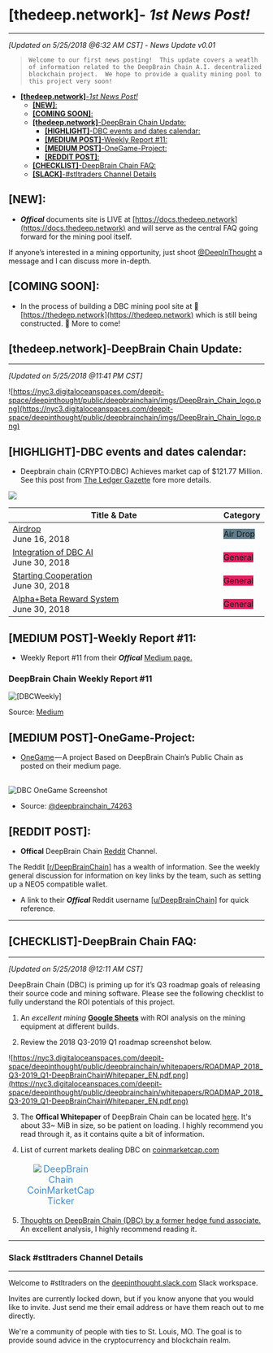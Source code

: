 # **[thedeep.network]**- _1st News Post!_
------
*[Updated on 5/25/2018 @6:32 AM CST]* - *News Update v0.01*

> ````Welcome to our first news posting!  This update covers a weatlh of information related to the DeepBrain Chain A.I. decentralized blockchain project.  We hope to provide a quality mining pool to this project very soon!````

- [**[thedeep.network]**-_1st News Post!_](#thedeepnetwork--1st-news-post)
    - [**[NEW]**:](#new)
    - [**[COMING SOON]**:](#coming-soon)
    - [**[thedeep.network]**-DeepBrain Chain Update:](#thedeepnetwork-deepbrain-chain-update)
        - [**[HIGHLIGHT]**-DBC events and dates calendar:](#highlight-dbc-events-and-dates-calendar)
        - [**[MEDIUM POST]**-Weekly Report #11:](#medium-post-weekly-report-11)
        - [**[MEDIUM POST]**-OneGame-Project:](#medium-post-onegame-project)
        - [**[REDDIT POST]**:](#reddit-post)
    - [**[CHECKLIST]**-DeepBrain Chain FAQ:](#checklist-deepbrain-chain-faq)
    - [**[SLACK]**-#stltraders Channel Details](#slack-stltraders-channel-details)

## **[NEW]**: 
- ***Offical*** documents site is LIVE at [https://docs.thedeep.network](https://docs.thedeep.network) and will serve as the central FAQ going forward for the mining pool itself.

If anyone’s interested in a mining opportunity, just shoot <a href="https://github.com/DeepInThought">@DeepInThought</a> a message and I can discuss more in-depth.

## **[COMING SOON]**: 
- In the process of building a DBC mining pool site at :construction: [https://thedeep.network](https://thedeep.network) which is still being constructed. :construction: More to come!

## **[thedeep.network]**-DeepBrain Chain Update:
-------
*[Updated on 5/25/2018 @11:41 PM CST]*

![https://nyc3.digitaloceanspaces.com/deepit-space/deepinthought/public/deepbrainchain/imgs/DeepBrain_Chain_logo.png](https://nyc3.digitaloceanspaces.com/deepit-space/deepinthought/public/deepbrainchain/imgs/DeepBrain_Chain_logo.png)

## **[HIGHLIGHT]**-DBC events and dates calendar:
- Deepbrain chain (CRYPTO:DBC) Achieves market cap of $121.77 Million. See this post from <a href="https://ledgergazette.com/2018/05/23/deepbrain-chain-market-cap-hits-130-93-million-dbc.html">The Ledger Gazette</a>  fore more details.

<a href="https://kryptocal.com/event/20222/airdrop">
<img src="https://kryptocal.com/images/drawable-xhdpi-icon.png">
</a>
<table class="resultTable">
<thead> 
<tr>
<th style="width: 100%">Title & Date</th>
<th>Category</th>
</tr>
</thead>
<tbody>
<tr>
<td>
<div class="title">
<a href="https://kryptocal.com/event/20222/airdrop">Airdrop</a>
</div>
<div class="date">June 16, 2018</div>
</td>
<td>
<label class="label" style="background-color: #607d8b">Air Drop</label>
</td>
</tr>
<tr>
<td>
<div class="title">
<a href="https://kryptocal.com/event/15844/integration-of-dbc-ai">Integration of DBC AI</a>
</div>
<div class="date">June 30, 2018</div>
</td>
<td>
<label class="label" style="background-color: #e91e63">General</label>
</td>
</tr>
<tr>
<td>
<div class="title">
<a href="https://kryptocal.com/event/15845/starting-cooperation">Starting Cooperation</a>
</div>
<div class="date">June 30, 2018</div>
</td>
<td>
<label class="label" style="background-color: #e91e63">General</label>
</td>
</tr>
<tr>
<td>
<div class="title">
<a href="https://kryptocal.com/event/15846/alpha-beta-reward-system">Alpha&#x2B;Beta Reward System</a>
</div>
<div class="date">June 30, 2018</div>
</td>
<td>
<label class="label" style="background-color: #e91e63">General</label>
</td>
</tr>
</tbody>
</table>

## **[MEDIUM POST]**-Weekly Report #11: 
- Weekly Report #11 from their ***Offical*** <a href="https://medium.com/@deepbrainchain_74263?source=post_header_lockup"> Medium page.</a>

### DeepBrain Chain Weekly Report #11

<p><img src="https://cdn-images-1.medium.com/max/1600/1*zTpJZ-a4CvyNCWVvm9t0mg.png" alt="[DBCWeekly]"></p>

Source: <a href="https://medium.com/@deepbrainchain_74263/deepbrain-chain-weekly-report-11-192b1b6417f1">Medium</a>

## **[MEDIUM POST]**-OneGame-Project:
- <a href="https://medium.com/@deepbrainchain_74263/onegame-a-project-based-on-deepbrain-chains-public-chain-1f7427495e6f">OneGame</a> — A project Based on DeepBrain Chain’s Public Chain as posted on their medium page.
<p>
<br>
<img src="https://cdn-images-1.medium.com/max/800/1*BigclP229fDqhjGDucVvQw.png" alt="DBC OneGame Screenshot">
</p>

- Source: <a href="https://medium.com/@deepbrainchain_74263/onegame-a-project-based-on-deepbrain-chains-public-chain-1f7427495e6f">@deepbrainchain_74263</a>

## **[REDDIT POST]**:
- **Offical** DeepBrain Chain [Reddit](https://www.reddit.com/r/DeepBrainChain/) Channel.

<p>The Reddit <a href="https://www.reddit.com/r/DeepBrainChain/">[r/DeepBrainChain]</a> has a wealth of information. See the weekly general discussion for information on key links by the team, such as setting up a NEO5 compatible wallet.

- A link to their ***Offical*** Reddit username <a href="https://www.reddit.com/user/DeepBrainChain">[u/DeepBrainChain]</a> for quick reference.</p>

----------
## **[CHECKLIST]**-DeepBrain Chain FAQ:
----------

*[Updated on 5/25/2018 @12:11 AM CST]*

DeepBrain Chain (DBC) is priming up for it’s Q3 roadmap goals of releasing their source code and mining software. Please see the following checklist to fully understand the ROI potentials of this project.  

 1. An *excellent mining* <a href="https://docs.google.com/spreadsheets/d/1S2bV1gN--TnW7wzLe72XvcEj31flvFof9un000wgG2s/edit#gid=949957956">**Google Sheets**</a> with ROI analysis on the mining equipment at different builds.

 2. Review the 2018 Q3-2019 Q1 roadmap screenshot below.
                  
![https://nyc3.digitaloceanspaces.com/deepit-space/deepinthought/public/deepbrainchain/whitepapers/ROADMAP_2018_Q3-2019_Q1-DeepBrainChainWhitepaper_EN.pdf.png](https://nyc3.digitaloceanspaces.com/deepit-space/deepinthought/public/deepbrainchain/whitepapers/ROADMAP_2018_Q3-2019_Q1-DeepBrainChainWhitepaper_EN.pdf.png)
   

 3. The **Offical Whitepaper** of DeepBrain Chain can be located [here](https://nyc3.digitaloceanspaces.com/deepit-space/deepinthought/public/deepbrainchain/whitepapers/DeepBrainChainWhitepaper_EN.pdf).
It's about 33~ MiB in size, so be patient on loading. I highly
recommend you read through it, as it contains quite a bit of
information.
              

 4. <p>List of current markets dealing DBC on <a href="https://coinmarketcap.com">coinmarketcap.com</a><div
              style="text-align:center;padding:5px 0px;width:33%;"> <img
              src="https://s2.coinmarketcap.com/static/img/coins/64x64/2316.png">
              <span style="font-size: 18px;">
                  <a href="http://coinmarketcap.com/currencies/deepbrain-chain/?utm_medium=widget&amp;utm_campaign=cmcwidget&amp;utm_source=coinmarketcap.com&amp;utm_content=deepbrain-chain"
                      target="_blank" style="text-decoration: none; color: rgb(66, 139, 202);">DeepBrain Chain CoinMarketCap Ticker</a>
          </span> </div></p>

 5. <a href="https://www.reddit.com/r/DeepBrainChain/comments/7u974c/thoughts_on_deepbrain_chain_dbc_by_a_former_hedge/">Thoughts
              on DeepBrain Chain (DBC) by a former hedge fund associate.</a> An
              excellent analysis, I highly recommend reading it.

----------
###  Slack #stltraders Channel Details
----------

Welcome to #stltraders on the [deepinthought.slack.com](http://deepinthought.slack.com) Slack workspace.

Invites are currently locked down, but if you know anyone that you would like to invite. Just send me their email address or have them reach out to me directly.

We're a community of people with ties to St. Louis, MO. The goal is to provide sound advice in the cryptocurrency and blockchain realm.
